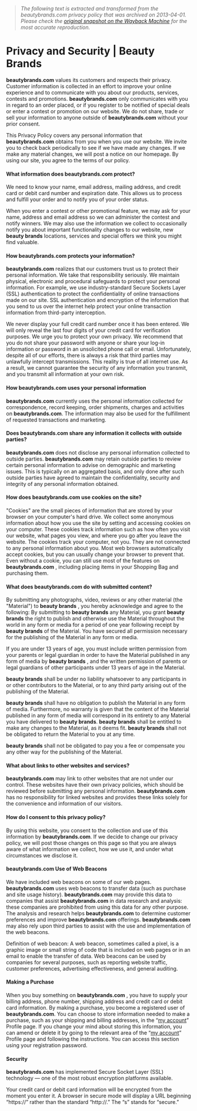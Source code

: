 > *The following text is extracted and transformed from the beautybrands.com privacy policy that was archived on 2013-04-01. Please check the [original snapshot on the Wayback Machine](https://web.archive.org/web/20130401051942id_/http%3A//www.beautybrands.com/category/customer%2Bservice/privacy%2Band%2Bsecurity.do) for the most accurate reproduction.*

# Privacy and Security | Beauty Brands

**beautybrands.com** values its customers and respects their privacy. Customer information is collected in an effort to improve your online experience and to communicate with you about our products, services, contests and promotions. **beautybrands.com** only communicates with you in regard to an order placed, or if you register to be notified of special deals or enter a contest or promotion on our website. We do not share, trade or sell your information to anyone outside of **beautybrands.com** without your prior consent.

This Privacy Policy covers any personal information that **beautybrands.com** obtains from you when you use our website. We invite you to check back periodically to see if we have made any changes. If we make any material changes, we will post a notice on our homepage. By using our site, you agree to the terms of our policy.

#### What information does **beautybrands.com** protect?

We need to know your name, email address, mailing address, and credit card or debit card number and expiration date. This allows us to process and fulfill your order and to notify you of your order status.

When you enter a contest or other promotional feature, we may ask for your name, address and email address so we can administer the contest and notify winners. We may also use the information we collect to occasionally notify you about important functionality changes to our website, new **beauty brands** locations, services and special offers we think you might find valuable.

#### How **beautybrands.com** protects your information?

**beautybrands.com** realizes that our customers trust us to protect their personal information. We take that responsibility seriously. We maintain physical, electronic and procedural safeguards to protect your personal information. For example, we use industry-standard Secure Sockets Layer (SSL) authentication to protect the confidentiality of online transactions made on our site. SSL authentication and encryption of the information that you send to us over the internet help protect your online transaction information from third-party interception.

We never display your full credit card number once it has been entered. We will only reveal the last four digits of your credit card for verification purposes. We urge you to protect your own privacy. We recommend that you do not share your password with anyone or share your log-in information or password in an unsolicited phone call or email. Unfortunately, despite all of our efforts, there is always a risk that third parties may unlawfully intercept transmissions. This reality is true of all internet use. As a result, we cannot guarantee the security of any information you transmit, and you transmit all information at your own risk.

#### How **beautybrands.com** uses your personal information

**beautybrands.com** currently uses the personal information collected for correspondence, record keeping, order shipments, charges and activities on **beautybrands.com**. The information may also be used for the fulfillment of requested transactions and marketing.

#### Does **beautybrands.com** share any information it collects with outside parties?

**beautybrands.com** does not disclose any personal information collected to outside parties. **beautybrands.com** may retain outside parties to review certain personal information to advise on demographic and marketing issues. This is typically on an aggregated basis, and only done after such outside parties have agreed to maintain the confidentiality, security and integrity of any personal information obtained.

#### How does **beautybrands.com** use cookies on the site?

"Cookies" are the small pieces of information that are stored by your browser on your computer's hard drive. We collect some anonymous information about how you use the site by setting and accessing cookies on your computer. These cookies track information such as how often you visit our website, what pages you view, and where you go after you leave the website. The cookies track your computer, not you. They are not connected to any personal information about you. Most web browsers automatically accept cookies, but you can usually change your browser to prevent that. Even without a cookie, you can still use most of the features on **beautybrands.com** , including placing items in your Shopping Bag and purchasing them.

#### What does **beautybrands.com** do with submitted content?

By submitting any photographs, video, reviews or any other material (the "Material") to **beauty brands** , you hereby acknowledge and agree to the following: By submitting to **beauty brands** any Material, you grant **beauty brands** the right to publish and otherwise use the Material throughout the world in any form or media for a period of one year following receipt by **beauty brands** of the Material. You have secured all permission necessary for the publishing of the Material in any form or media.

If you are under 13 years of age, you must include written permission from your parents or legal guardian in order to have the Material published in any form of media by **beauty brands** , and the written permission of parents or legal guardians of other participants under 13 years of age in the Material.

**beauty brands** shall be under no liability whatsoever to any participants in or other contributors to the Material, or to any third party arising out of the publishing of the Material.

**beauty brands** shall have no obligation to publish the Material in any form of media. Furthermore, no warranty is given that the content of the Material published in any form of media will correspond in its entirety to any Material you have delivered to **beauty brands**. **beauty brands** shall be entitled to make any changes to the Material, as it deems fit. **beauty brands** shall not be obligated to return the Material to you at any time.

**beauty brands** shall not be obligated to pay you a fee or compensate you any other way for the publishing of the Material.

#### What about links to other websites and services?

**beautybrands.com** may link to other websites that are not under our control. These websites have their own privacy policies, which should be reviewed before submitting any personal information. **beautybrands.com** has no responsibility for linked websites and provides these links solely for the convenience and information of our visitors.

#### How do I consent to this privacy policy?

By using this website, you consent to the collection and use of this information by **beautybrands.com**. If we decide to change our privacy policy, we will post those changes on this page so that you are always aware of what information we collect, how we use it, and under what circumstances we disclose it.

#### **beautybrands.com** Use of Web Beacons

We have included web beacons on some of our web pages. **beautybrands.com** uses web beacons to transfer data (such as purchase and site usage history). **beautybrands.com** may provide this data to companies that assist **beautybrands.com** in data research and analysis: these companies are prohibited from using this data for any other purpose. The analysis and research helps **beautybrands.com** to determine customer preferences and improve **beautybrands.com** offerings. **beautybrands.com** may also rely upon third parties to assist with the use and implementation of the web beacons.

Definition of web beacon: A web beacon, sometimes called a pixel, is a graphic image or small string of code that is included on web pages or in an email to enable the transfer of data. Web beacons can be used by companies for several purposes, such as reporting website traffic, customer preferences, advertising effectiveness, and general auditing. 

#### Making a Purchase

When you buy something on **beautybrands.com** , you have to supply your billing address, phone number, shipping address and credit card or debit card information. By making a purchase, you become a registered user of **beautybrands.com**. You can choose to store information needed to make a purchase, such as your shipping and billing addresses, in the “[my account](https://web.archive.org/account/login.do?)” Profile page. If you change your mind about storing this information, you can amend or delete it by going to the relevant area of the “[my account](https://web.archive.org/account/login.do?)” Profile page and following the instructions. You can access this section using your registration password.

#### Security

**beautybrands.com** has implemented Secure Socket Layer (SSL) technology — one of the most robust encryption platforms available.

Your credit card or debit card information will be encrypted from the moment you enter it. A browser in secure mode will display a URL beginning “https://” rather than the standard “http://.” The “s” stands for “secure.”
